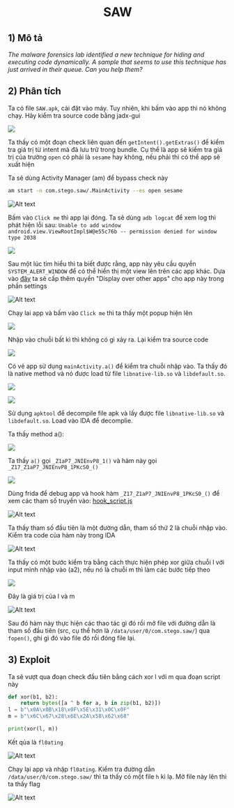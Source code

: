 <div align='center'>

# **SAW**

</div>

## **1) Mô tả**

*The malware forensics lab identified a new technique for hiding and executing code dynamically. A sample that seems to use this technique has just arrived in their queue. Can you help them?*

## **2) Phân tích**

Ta có file `SAW.apk`, cài đặt vào máy. Tuy nhiên, khi bấm vào app thì nó không chạy. Hãy kiểm tra source code bằng jadx-gui

![](./img/image.png)

Ta thấy có một đoạn check liên quan đến `getIntent().getExtras()` để kiểm tra giá trị từ intent mà đã lưu trữ trong bundle. Cụ thể là app sẽ kiểm tra giá trị của trường `open` có phải là `sesame` hay không, nếu phải thì có thể app sẽ xuất hiện

Ta sẽ dùng Activity Manager (am) để bypass check này

```bash
am start -n com.stego.saw/.MainActivity --es open sesame
```

![Alt text](./img/image-1.png)

Bấm vào `Click me` thì app lại đóng. Ta sẽ dùng `adb logcat` để xem log thì phát hiện lỗi sau: `Unable to add window android.view.ViewRootImpl$W@e55c76b -- permission denied for window type 2038`

![](./img/image-2.png)

Sau một lúc tìm hiểu thì ta biết được rằng, app này yêu cầu quyền `SYSTEM_ALERT_WINDOW` để có thể hiển thị một view lên trên các app khác. Dựa vào [đây](https://stackoverflow.com/questions/63654783/android-permission-denied-for-window-type-2038) ta sẽ cấp thêm quyền "Display over other apps" cho app này trong phần settings

![Alt text](./img/image-3.png)


Chạy lai app và bấm vào `Click me` thì ta thấy một popup hiện lên

![](./img/image-4.png)

Nhập vào chuỗi bất kì thì không có gì xảy ra. Lại kiểm tra source code

![](./img/image-5.png)

Có vẻ app sử dụng `mainActivity.a()` để kiểm tra chuỗi nhập vào. Ta thấy đó là native method và nó được load từ file `libnative-lib.so` và `libdefault.so`.

![](./img/image-6.png)

![](./img/image-7.png)

Sử dụng `apktool` để decompile file apk và lấy được file `libnative-lib.so` và `libdefault.so`. Load vào IDA để decomplie.

Ta thấy method a():

![](./img/image-8.png)

Ta thấy `a()` gọi `_Z1aP7_JNIEnvP8_1()` và hàm này gọi `_Z17_Z1aP7_JNIEnvP8_1PKcS0_()`

![](./img/image-9.png)

Dùng frida để debug app và hook hàm `_Z17_Z1aP7_JNIEnvP8_1PKcS0_()` để xem các tham số truyền vào: [hook_script.js](./script/hook_script.js)

![Alt text](./img/image-10.png)

Ta thấy tham số đầu tiên là một đường dẫn, tham số thứ 2 là chuỗi nhập vào. Kiểm tra code của hàm này trong IDA

![Alt text](./img/image-11.png)

Ta thấy có một bước kiểm tra bằng cách thực hiện phép xor giữa chuỗi l với input mình nhập vào (a2), nếu nó là chuỗi m thì làm các bước tiếp theo

![](./img/image-12.png)

Đây là giá trị của l và m

![Alt text](./img/image-13.png)

Sau đó hàm này thực hiện các thao tác gì đó rồi mở file với đường dẫn là tham số đầu tiên (src, cụ thể hơn là `/data/user/0/com.stego.saw/`) qua `fopen()`, ghi gì đó vào file đó rồi đóng file lại.

## **3) Exploit**

Ta sẽ vượt qua đoạn check đầu tiên bằng cách xor l với m qua đoạn script này

```python
def xor(b1, b2):
    return bytes([a ^ b for a, b in zip(b1, b2)])
l = b"\x0A\x0B\x18\x0F\x5E\x31\x0C\x0F"
m = b"\x6C\x67\x28\x6E\x2A\x58\x62\x68"

print(xor(l, m))
```

Kết qủa là `fl0ating` 

![Alt text](./img/image-14.png)

Chạy lại app và nhập `fl0ating`. Kiểm tra đường dẫn `/data/user/0/com.stego.saw/` thì ta thấy có một file `h` kì lạ. Mở file này lên thì ta thấy flag

![Alt text](./img/image-15.png)